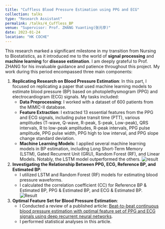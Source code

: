 ```yaml
---
title: "Cuffless Blood Pressure Estimation using PPG and ECG"
collection: talks
type: "Research Assistant"
permalink: /talks/4_Cuffless_BP
venue: "Supervisor: Prof. ZHANG Yuanting(张元亭)"
date: 2023-01-24
location: "HK COCHE"
---
```


This research marked a significant milestone in my transition from Nursing to Biostatistics, as it introduced me to the world of **signal processing** and **machine learning** for **disease estimation**. I am deeply grateful to Prof. ZHANG for his invaluable guidance and patience throughout this project. My work during this period encompassed three main components:
1. **Replicating Research on Blood Pressure Estimation**: In this part, I focused on replicating a paper that used machine learning models to estimate blood pressure (BP) based on photoplethysmogram (PPG) and electrocardiogram (ECG) signals. My tasks included:
   * **Data Preprocessing**: I worked with a dataset of 600 patients from the MIMIC-II database.
   * **Feature Extraction**: I extracted 13 essential features from the PPG and ECG signals, including pulse transit time (PTT), various amplitudes (T-wave, Q-wave, R-peak, S-peak, Low-peak), QRS intervals, R to low-peak amplitudes, R-peak intervals, PPG pulse amplitude, PPG pulse width, PPG high to low interval, and PPG slope change standard deviation.
   * **Machine Learning Models**: I applied several machine learning models in BP estimation, including Long Short-Term Memory (LSTM), Gated Recurrent Unit (GRU), Random Forest (RF), and Linear Models. Notably, the LSTM model outperformed the others.
![result](https://yanweijin.github.io/images/cufflessbp_01.png)
2. **Investigating the Relationship Between PPG, ECG, Reference BP, and Estimated BP**:
   * I utilized LSTM and Random Forest (RF) models for estimating blood pressure waveforms.
   * I calculated the correlation coefficient (CC) for Reference BP & Estimated BP, PPG & Estimated BP, and ECG & Estimated BP.
![Result](https://yanweijin.github.io/images/ccmea.png)
3. **Optimal Feature Set for Blood Pressure Estimation**:
   * I Conducted a review of a published article: [Beat-to-beat continuous blood pressure estimation with optimal feature set of PPG and ECG signals using deep recurrent neural networks](https://www.oaepublish.com/articles/2574-1209.2023.30).
   * I performed statistical analyses in this article.
